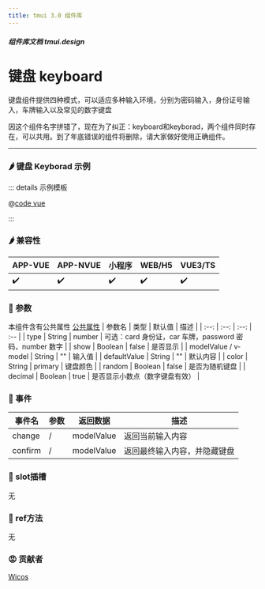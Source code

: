 ```yaml
---
title: tmui 3.0 组件库
---
```


<dirtoc></dirtoc>

##### 组件库文档 tmui.design

# 键盘 keyboard

键盘组件提供四种模式，可以适应多种输入环境，分别为密码输入，身份证号输入，车牌输入以及常见的数字键盘

因这个组件名字拼错了，现在为了纠正：keyboard和keyborad，两个组件同时存在，可以共用。到了年底错误的组件将删除，请大家做好使用正确组件。


---

### :hot_pepper: 键盘 Keyborad 示例

<webview url="https://tmui.design/h5/#/pages/form/keyborad"></webview>

::: details 示例模板

@[code vue](pages/form/keyborad.nvue)

:::

### :hot_pepper: 兼容性

| APP-VUE | APP-NVUE | 小程序 | WEB/H5 | VUE3/TS |
| --- | --- | --- | --- | --- |
| :heavy_check_mark: | :heavy_check_mark: | :heavy_check_mark: | :heavy_check_mark: | :heavy_check_mark: |

### :seedling: 参数

本组件含有公共属性 [公共属性](/doc/spec/组件公共样式.md)
| 参数名 | 类型 | 默认值 | 描述 |
| :--: | :--: | :--: | :-- |
| type | String | number | 可选：card 身份证，car 车牌，password 密码，number 数字 |
| show | Boolean | false | 是否显示 |
| modelValue / v-model | String | "" | 输入值 |
| defaultValue | String | "" | 默认内容 |
| color | String | primary | 键盘颜色 |
| random | Boolean | false | 是否为随机键盘 |
| decimal | Boolean | true | 是否显示小数点（数字键盘有效） |

### :rose: 事件

| 事件名 | 参数 | 返回数据 | 描述 |
| --- | --- | --- | --- |
| change | / | modelValue | 返回当前输入内容 |
| confirm | / | modelValue | 返回最终输入内容，并隐藏键盘 |


### :corn: slot插槽

无

### :green_salad: ref方法

无

### :rage: 贡献者
[Wicos](http://wicos.me)
